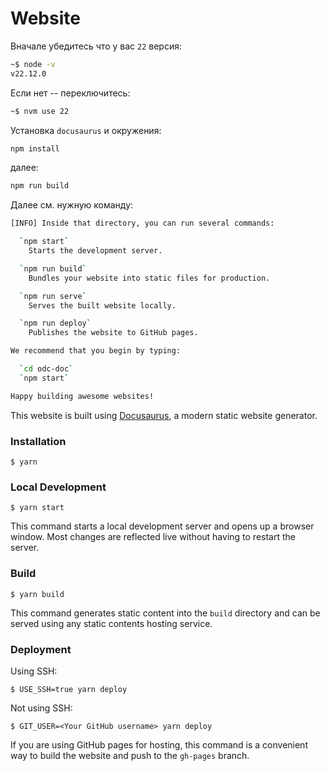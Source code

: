 # Website


Вначале убедитесь что у вас `22` версия:
```bash
~$ node -v
v22.12.0
```

Если нет -- переключитесь:
```bash
~$ nvm use 22
```

Установка `docusaurus` и окружения:
```bash
npm install
```
далее:
```bash
npm run build
```


Далее см. нужную команду:
```bash
[INFO] Inside that directory, you can run several commands:

  `npm start`
    Starts the development server.

  `npm run build`
    Bundles your website into static files for production.

  `npm run serve`
    Serves the built website locally.

  `npm run deploy`
    Publishes the website to GitHub pages.

We recommend that you begin by typing:

  `cd odc-doc`
  `npm start`

Happy building awesome websites!

```


This website is built using [Docusaurus](https://docusaurus.io/), a modern static website generator.

### Installation

```
$ yarn
```

### Local Development

```
$ yarn start
```

This command starts a local development server and opens up a browser window. Most changes are reflected live without having to restart the server.

### Build

```
$ yarn build
```

This command generates static content into the `build` directory and can be served using any static contents hosting service.

### Deployment

Using SSH:

```
$ USE_SSH=true yarn deploy
```

Not using SSH:

```
$ GIT_USER=<Your GitHub username> yarn deploy
```

If you are using GitHub pages for hosting, this command is a convenient way to build the website and push to the `gh-pages` branch.
